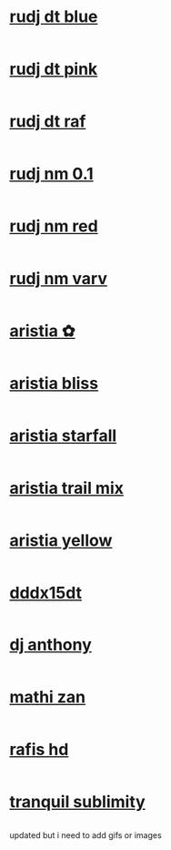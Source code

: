 # [rudj dt blue](https://rudj.s-ul.eu/faLLKCwH)
![]()

# [rudj dt pink](https://rudj.s-ul.eu/uO15qXGi)
![]()

# [rudj dt raf](https://rudj.s-ul.eu/Bhl5yMno)
![]()

# [rudj nm 0.1](https://rudj.s-ul.eu/EF2EOR12)
![]()

# [rudj nm red](https://rudj.s-ul.eu/3RMNjxUv)
![]()

# [rudj nm varv](https://rudj.s-ul.eu/k3eIQptc)
![]()

# [aristia ✿](https://rudj.s-ul.eu/rpngWXHZ)
![]()

# [aristia bliss](https://rudj.s-ul.eu/C037mjqM)
![]()

# [aristia starfall](https://rudj.s-ul.eu/G58Ln8jn)
![]()

# [aristia trail mix](https://rudj.s-ul.eu/YUlZRufu)
![]()

# [aristia yellow](https://rudj.s-ul.eu/SK1JFzbO)
![]()

# [dddx15dt](https://rudj.s-ul.eu/IiORO6RB)
![]()

# [dj anthony](https://rudj.s-ul.eu/Ol7y77Pp)
![]()

# [mathi zan](https://rudj.s-ul.eu/B88KOl8E)
![]()

# [rafis hd](https://rudj.s-ul.eu/wKKWLQ2K)
![]()

# [tranquil sublimity](https://rudj.s-ul.eu/33CsDLZc)
![]()

updated but i need to add gifs or images

